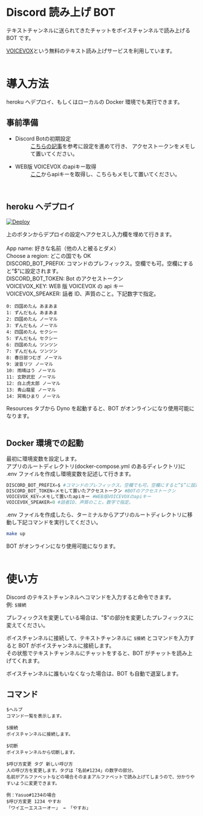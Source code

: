# Discord 読み上げ BOT

テキストチャンネルに送られてきたチャットをボイスチャンネルで読み上げる BOT です。

[VOICEVOX](https://voicevox.hiroshiba.jp/)という無料のテキスト読み上げサービスを利用しています。
<br>
<br>

# 導入方法

heroku へデプロイ、もしくはローカルの Docker 環境でも実行できます。

## 事前準備

- <dl>
      <dt>Discord Botの初期設定</dt>
      <dd><a href="https://qiita.com/1ntegrale9/items/cb285053f2fa5d0cccdf">こちらの記事</a>を参考に設定を進めて行き、
      アクセストークンをメモして置いてください。</dd>
  </dl>
- <dl>
      <dt>WEB版 VOICEVOX のapiキー取得</dt>
      <dd><a href="https://su-shiki.com/api/">ここ</a>からapiキーを取得し、こちらもメモして置いてください。</dd>
    </dl>
  <br>

## **heroku へデプロイ**

[![Deploy](https://www.herokucdn.com/deploy/button.svg)](https://heroku.com/deploy)

上のボタンからデプロイの設定へアクセスし入力欄を埋めて行きます。
<br>
<br>
App name: 好きな名前（他の人と被るとダメ）<br>
Choose a region: どこの国でも OK<br>
DISCORD_BOT_PREFIX: コマンドのプレフィックス。空欄でも可。空欄にすると”$”に設定されます。<br>
DISCORD_BOT_TOKEN: Bot のアクセストークン<br>
VOICEVOX_KEY: WEB 版 VOICEVOX の api キー<br>
VOICEVOX_SPEAKER: 話者 ID、声質のこと。下記数字で指定。<br>

```
0: 四国めたん あまあま
1: ずんだもん あまあま
2: 四国めたん ノーマル
3: ずんだもん ノーマル
4: 四国めたん セクシー
5: ずんだもん セクシー
6: 四国めたん ツンツン
7: ずんだもん ツンツン
8: 春日部つむぎ ノーマル
9: 波音リツ ノーマル
10: 雨晴はう ノーマル
11: 玄野武宏 ノーマル
12: 白上虎太郎 ノーマル
13: 青山龍星 ノーマル
14: 冥鳴ひまり ノーマル
```

Resources タブから Dyno を起動すると、BOT がオンラインになり使用可能になります。
<br>
<br>

## **Docker 環境での起動**

最初に環境変数を設定します。<br>
アプリのルートディレクトリ(docker-compose.yml のあるディレクトリ)に .env ファイルを作成し環境変数を記述して行きます。

```py
DISCORD_BOT_PREFIX=$ #コマンドのプレフィックス。空欄でも可。空欄にすると”$”に設定されます。
DISCORD_BOT_TOKEN=メモして置いたアクセストークン #BOTのアクセストークン
VOICEVOX_KEY=メモして置いたapiキー #WEB版VOICEVOXのapiキー
VOICEVOX_SPEAKER=0 #話者ID、声質のこと。数字で指定。
```

.env ファイルを作成したら、ターミナルからアプリのルートディレクトリに移動し下記コマンドを実行してください。

```sh
make up
```

BOT がオンラインになり使用可能になります。<br>
<br>

# 使い方

Discord のテキストチャンネルへコマンドを入力すると命令できます。<br>
例: `$接続`

プレフィックスを変更している場合は、"$"の部分を変更したプレフィックスに変えてください。

ボイスチャンネルに接続して、テキストチャンネルに `$接続` とコマンドを入力すると BOT がボイスチャンネルに接続します。<br>
その状態でテキストチャンネルにチャットをすると、BOT がチャットを読み上げてくれます。

ボイスチャンネルに誰もいなくなった場合は、BOT も自動で退室します。

## コマンド

```
$ヘルプ
コマンド一覧を表示します。
```

```
$接続
ボイスチャンネルに接続します。
```

```
$切断
ボイスチャンネルから切断します。
```

```
$呼び方変更 タグ 新しい呼び方
人の呼び方を変更します。タグは「名前#1234」の数字の部分。
名前がアルファベットなどの場合そのままアルファベットで読み上げてしまうので、分かりやすいように変更できます。

例：Yasuo#1234の場合
$呼び方変更 1234 やすお
「ワイエーエスユーオー」 → 「やすお」
```
